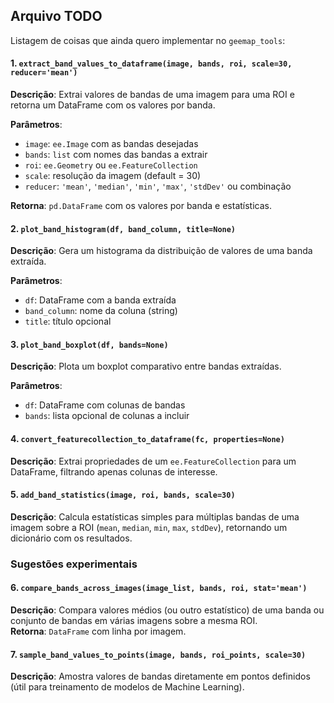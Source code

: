 ## Arquivo TODO

Listagem de coisas que ainda quero implementar no `geemap_tools`:

#### 1. `extract_band_values_to_dataframe(image, bands, roi, scale=30, reducer='mean')`
**Descrição**: Extrai valores de bandas de uma imagem para uma ROI e retorna um DataFrame com os valores por banda.

**Parâmetros**:
- `image`: `ee.Image` com as bandas desejadas  
- `bands`: `list` com nomes das bandas a extrair  
- `roi`: `ee.Geometry` ou `ee.FeatureCollection`  
- `scale`: resolução da imagem (default = 30)  
- `reducer`: `'mean'`, `'median'`, `'min'`, `'max'`, `'stdDev'` ou combinação  

**Retorna**: `pd.DataFrame` com os valores por banda e estatísticas.


#### 2. `plot_band_histogram(df, band_column, title=None)`
**Descrição**: Gera um histograma da distribuição de valores de uma banda extraída.

**Parâmetros**:
- `df`: DataFrame com a banda extraída  
- `band_column`: nome da coluna (string)  
- `title`: título opcional  

#### 3. `plot_band_boxplot(df, bands=None)`
**Descrição**: Plota um boxplot comparativo entre bandas extraídas.

**Parâmetros**:
- `df`: DataFrame com colunas de bandas  
- `bands`: lista opcional de colunas a incluir  

#### 4. `convert_featurecollection_to_dataframe(fc, properties=None)`
**Descrição**: Extrai propriedades de um `ee.FeatureCollection` para um DataFrame, filtrando apenas colunas de interesse.

#### 5. `add_band_statistics(image, roi, bands, scale=30)`
**Descrição**: Calcula estatísticas simples para múltiplas bandas de uma imagem sobre a ROI (`mean`, `median`, `min`, `max`, `stdDev`), retornando um dicionário com os resultados.

### Sugestões experimentais

#### 6. `compare_bands_across_images(image_list, bands, roi, stat='mean')`
**Descrição**: Compara valores médios (ou outro estatístico) de uma banda ou conjunto de bandas em várias imagens sobre a mesma ROI.  
**Retorna**: `DataFrame` com linha por imagem.

#### 7. `sample_band_values_to_points(image, bands, roi_points, scale=30)`
**Descrição**: Amostra valores de bandas diretamente em pontos definidos (útil para treinamento de modelos de Machine Learning).
